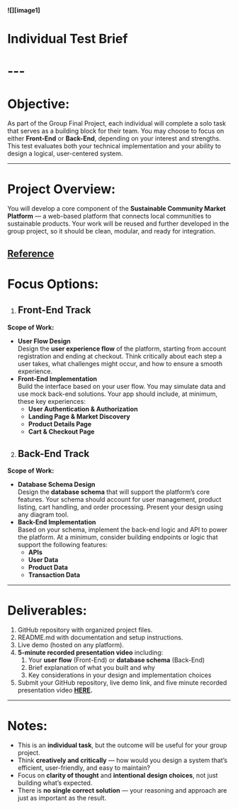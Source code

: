 **![][image1]**

# **Individual Test Brief**

# ---

# **Objective:**

As part of the Group Final Project, each individual will complete a solo task that serves as a building block for their team. You may choose to focus on either **Front-End** or **Back-End**, depending on your interest and strengths. This test evaluates both your technical implementation and your ability to design a logical, user-centered system.

---

# **Project Overview:**

You will develop a core component of the **Sustainable Community Market Platform** — a web-based platform that connects local communities to sustainable products. Your work will be reused and further developed in the group project, so it should be clean, modular, and ready for integration.

[Reference](https://github.com/anojumisa/FSSE_JAN24_GroupF_GFP)  
---

# **Focus Options:**

1. ## **Front-End Track**

**Scope of Work:**

* **User Flow Design**  
  Design the **user experience flow** of the platform, starting from account registration and ending at checkout. Think critically about each step a user takes, what challenges might occur, and how to ensure a smooth experience.  
* **Front-End Implementation**  
  Build the interface based on your user flow. You may simulate data and use mock back-end solutions. Your app should include, at minimum, these key experiences:  
  * **User Authentication & Authorization**  
  * **Landing Page & Market Discovery**  
  * **Product Details Page**  
  * **Cart & Checkout Page**

2. ## **Back-End Track**

**Scope of Work:**

* **Database Schema Design**  
  Design the **database schema** that will support the platform’s core features. Your schema should account for user management, product listing, cart handling, and order processing. Present your design using any diagram tool.  
* **Back-End Implementation**  
  Based on your schema, implement the back-end logic and API to power the platform. At a minimum, consider building endpoints or logic that support the following features:  
  * **APIs**  
  * **User Data**  
  * **Product Data**  
  * **Transaction Data**

---

# **Deliverables:**

1. GitHub repository with organized project files.  
2. README.md with documentation and setup instructions.  
3. Live demo (hosted on any platform).  
4. **5-minute recorded presentation video** including:  
   1. Your **user flow** (Front-End) or **database schema** (Back-End)  
   2. Brief explanation of what you built and why  
   3. Key considerations in your design and implementation choices  
5. Submit your GitHub repository, live demo link, and five minute recorded presentation video [**HERE**](https://forms.gle/vFxTM2Sn6T3VFA1z6)**.**

---

# **Notes:**

* This is an **individual task**, but the outcome will be useful for your group project.  
* Think **creatively and critically** — how would you design a system that’s efficient, user-friendly, and easy to maintain?  
* Focus on **clarity of thought** and **intentional design choices**, not just building what’s expected.  
* There is **no single correct solution** — your reasoning and approach are just as important as the result.

